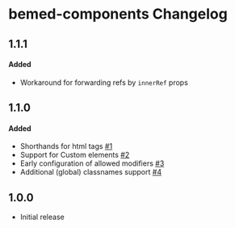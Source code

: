 bemed-components Changelog
==============================

1.1.1
-----

#### Added
* Workaround for forwarding refs by `innerRef` props

1.1.0
-----

#### Added
* Shorthands for html tags [#1](https://github.com/vkalinichev/bemed-components/issues/1)
* Support for Custom elements [#2](https://github.com/vkalinichev/bemed-components/issues/2)
* Early configuration of allowed modifiers [#3](https://github.com/vkalinichev/bemed-components/issues/3)
* Additional (global) classnames support [#4](https://github.com/vkalinichev/bemed-components/issues/4)

1.0.0
-----

* Initial release
